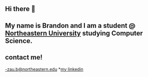 ## Hi there 👋
## My name is Brandon and I am a student @ [Northeastern University]([url](https://www.northeastern.edu/)) studying Computer Science.
## contact me!
-zau.b@northeastern.edu
*[my linkedin]([url]https://www.linkedin.com/in/brandon-zau/)

<!--
**dio-brando-999/dio-brando-999** is a ✨ _special_ ✨ repository because its `README.md` (this file) appears on your GitHub profile.

Here are some ideas to get you started:

- 🔭 I’m currently working on ...
- 🌱 I’m currently learning ...
- 👯 I’m looking to collaborate on ...
- 🤔 I’m looking for help with ...
- 💬 Ask me about ...
- 📫 How to reach me: ...
- 😄 Pronouns: ...
- ⚡ Fun fact: ...
-->
